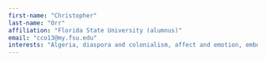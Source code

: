 ```yaml
---
first-name: "Christopher"
last-name: "Orr"
affiliation: "Florida State University (alumnus)"
email: "cco13@my.fsu.edu"
interests: "Algeria, diaspora and colonialism, affect and emotion, embodiment, transmission, oral history, classical/urban musical traditions across North Africa"
---
```

